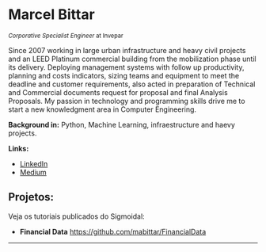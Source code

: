 # Marcel Bittar
<sub>*Corporative Specialist Engineer* at Invepar</sub>

Since 2007 working in large urban infrastructure and heavy civil projects and an LEED Platinum commercial building from the mobilization phase until its delivery. Deploying management systems with follow up productivity, planning and costs indicators, sizing teams and equipment to meet the deadline and customer requirements, also acted in preparation of Technical and Commercial documents request for proposal and final Analysis Proposals.
My passion in technology and programming skills drive me to start a new knowledgment area in Computer Engineering.


**Background in:** Python, Machine Learning, infraestructure and haevy projects.

**Links:**
* [LinkedIn](https://www.linkedin.com/in/marcelbittar/?locale=en_US)
* [Medium](https://www.medium.com)


## Projetos:
Veja os tutoriais publicados do Sigmoidal:

* **Financial Data** https://github.com/mabittar/FinancialData


---
